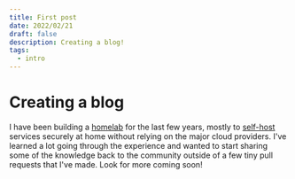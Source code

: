 ```yaml
---
title: First post
date: 2022/02/21
draft: false
description: Creating a blog!
tags:
  - intro
---
```


# Creating a blog

I have been building a [homelab](https://www.reddit.com/r/homelab/wiki/introduction) for the last few years, mostly to [self-host](https://www.reddit.com/r/selfhosted/) services securely at home without relying on the major cloud providers. I've learned a lot going through the experience and wanted to start sharing some of the knowledge back to the community outside of a few tiny pull requests that I've made. Look for more coming soon!
